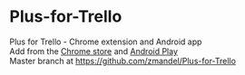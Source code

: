 Plus-for-Trello
===============

Plus for Trello - Chrome extension and Android app<br>
Add from the [Chrome store](https://chrome.google.com/webstore/detail/plus-for-trello-time-trac/gjjpophepkbhejnglcmkdnncmaanojkf?hl=en) and [Android Play](https://play.google.com/store/apps/details?id=com.zigmandel.plusfortrello) <br>
Master branch at https://github.com/zmandel/Plus-for-Trello

